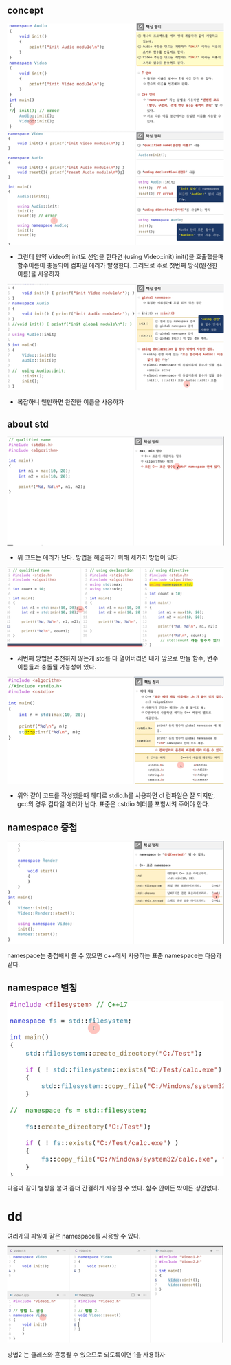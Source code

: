 ## concept

![](../../image/2022-10-12-19-57-42.png)
![](../../image/2022-10-12-20-01-00.png)

- 그런데 만약 Video의 init도 선언을 한다면 (using Video::init) init()을 호출했을때 함수이름이 충돌되어 컴파일 에러가 발생한다. 그러므로 주로 첫번째 방식(완전한 이름)을 사용하자

![](../../image/2022-10-12-20-09-35.png)

- 복잡하니 웬만하면 완전한 이름을 사용하자

## about std

![](../../image/2022-10-12-20-18-56.png)

- 위 코드는 에러가 난다. 방법을 해결하기 위해 세가지 방법이 있다.

![](../../image/2022-10-12-20-19-48.png)

- 세번째 방법은 추천하지 않는게 std를 다 열어버리면 내가 앞으로 만들 함수, 변수 이름들과 충돌될 가능성이 있다.

![](../../image/2022-10-12-20-24-07.png)

- 위와 같이 코드를 작성했을때 헤더로 stdio.h를 사용하면 cl 컴파일은 잘 되지만, gcc의 경우 컴파일 에러가 난다. 표준은 cstdio 헤더를 포함시켜 주어야 한다. 

## namespace 중첩

![](../../image/2022-10-26-19-34-16.png)

namespace는 중첩해서 쓸 수 있으면 c++에서 사용하는 표준 namespace는 다음과 같다.

## namespace 별칭

![](../../image/2022-10-26-19-38-57.png)

다음과 같이 별칭을 붙여 좀더 간결하게 사용할 수 있다. 함수 안이든 밖이든 상관없다.

# dd
여러개의 파일에 같은 namespace를 사용할 수 있다.

![](../../image/2022-10-26-19-41-38.png)

방법2 는 클레스와 혼동될 수 있으므로 되도록이면 1을 사용하자